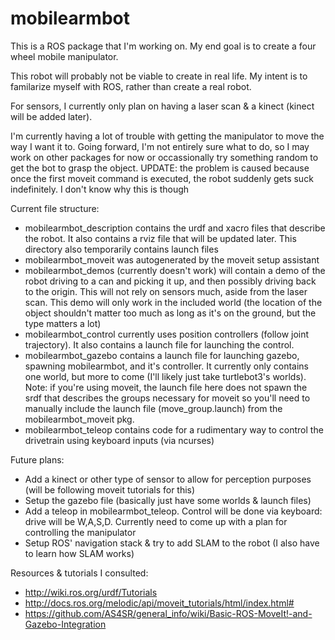# mobilearmbot

This is a ROS package that I'm working on. My end goal is to create a four wheel mobile manipulator.

This robot will probably not be viable to create in real life. My intent is to familarize myself with ROS, rather than create a real robot.

For sensors, I currently only plan on having a laser scan & a kinect (kinect will be added later). 

I'm currently having a lot of trouble with getting the manipulator to move the way I want it to. Going forward, I'm not entirely sure what to do, so I may work on other packages for now or occassionally try something random to get the bot to grasp the object.
UPDATE: the problem is caused because once the first moveit command is executed, the robot suddenly gets suck indefinitely. I don't know why this is though

Current file structure:
- mobilearmbot_description contains the urdf and xacro files that describe the robot. It also contains a rviz file that will be updated later. This directory also temporarily contains launch files
- mobilearmbot_moveit was autogenerated by the moveit setup assistant
- mobilearmbot_demos (currently doesn't work) will contain a demo of the robot driving to a can and picking it up, and then possibly driving back to the origin. This will not rely on sensors much, aside from the laser scan. This demo will only work in the included world (the location of the object shouldn't matter too much as long as it's on the ground, but the type matters a lot)
- mobilearmbot_control currently uses position controllers (follow joint trajectory). It also contains a launch file for launching the control. 
- mobilearmbot_gazebo contains a launch file for launching gazebo, spawning mobilearmbot, and it's controller. It currently only contains one world, but more to come (I'll likely just take turtlebot3's worlds). Note: if you're using moveit, the launch file here does not spawn the srdf that describes the groups necessary for moveit so you'll need to manually include the launch file (move_group.launch) from the mobilearmbot_moveit pkg. 
- mobilearmbot_teleop contains code for a rudimentary way to control the drivetrain using keyboard inputs (via ncurses)

Future plans:
- Add a kinect or other type of sensor to allow for perception purposes (will be following moveit tutorials for this)
- Setup the gazebo file (basically just have some worlds & launch files)
- Add a teleop in mobilearmbot_teleop. Control will be done via keyboard: drive will be W,A,S,D. Currently need to come up with a plan for controlling the manipulator
- Setup ROS' navigation stack & try to add SLAM to the robot (I also have to learn how SLAM works)

Resources & tutorials I consulted:
- http://wiki.ros.org/urdf/Tutorials
- http://docs.ros.org/melodic/api/moveit_tutorials/html/index.html# 
- https://github.com/AS4SR/general_info/wiki/Basic-ROS-MoveIt!-and-Gazebo-Integration


